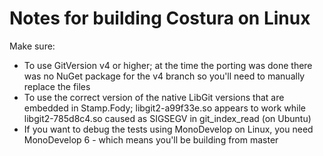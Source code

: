 # Notes for building Costura on Linux

Make sure:
* To use GitVersion v4 or higher; at the time the porting was done there was no NuGet package for the v4 branch so you'll need to manually replace the files
* To use the correct version of the native LibGit versions that are embedded in Stamp.Fody; libgit2-a99f33e.so appears to work while libgit2-785d8c4.so caused as SIGSEGV in git_index_read (on Ubuntu)
* If you want to debug the tests using MonoDevelop on Linux, you need MonoDevelop 6 - which means you'll be building from master


